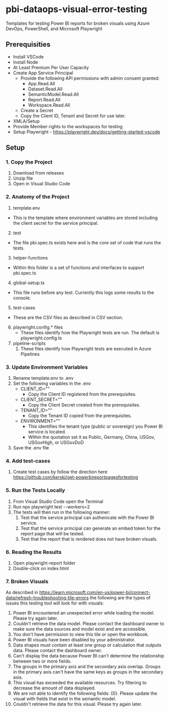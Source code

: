 # pbi-dataops-visual-error-testing
Templates for testing Power BI reports for broken visuals using Azure DevOps, PowerShell, and Microsoft Playwright

## Prerequisities
   - Install VSCode
   - Install Node
   - At Least Premium Per User Capacity
   - Create App Service Principal
     - Provide the following API permissions with admin consent granted:
       - App.Read.All
       - Dataset.Read.All
       - SemanticModel.Read.All
       - Report.Read.All
       - Workspace.Read.All
     - Create a Secret
     - Copy the Client ID, Tenant and Secret for use later.
   - XMLA/Setup
   - Provide Member rights to the workspaces for testing
   - Setup Playwright - https://playwright.dev/docs/getting-started-vscode

## Setup
### 1. Copy the Project

   1. Download from releases
   2. Unzip file 
   3. Open in Visual Studio Code
   
### 2. Anatomy of the Project
 1. template.env
   - This is the template where environment variables are stored including the client secret for the service principal.
 2. test
   - The file pbi.spec.ts exists here and is the core set of code that runs the tests.
 3. helper-functions
   - Within this folder is a set of functions and interfaces to support pbi.spec.ts
 4. global-setup.ts
   - This file runs before any test.  Currently this logs some results to the console.
 5. test-cases
   - These are the CSV files as described in CSV section.
 6. playwright.config.* files
    - These files identify how the Playwright tests are run.  The default is playwright.config.ts
 7. pipeline-scripts 
    1. These files identify how Playwright tests are executed in Azure Pipelines

### 3. Update Environment Variables

 1. Rename template.env to .env
 2. Set the following variables in the .env
    - CLIENT_ID=""
      - Copy the Client ID registered from the prerequisites.
    - CLIENT_SECRET=""
      - Copy the Client Secret created from the prerequisites.
    - TENANT_ID=""
      - Copy the Tenant ID copied from the prerequisites.
    - ENVIRONMENT=""
      - This identifies the tenant type (public or sovereign) you Power BI service is located.
      - Within the quotation set it as Public, Germany, China, USGov, USGovHigh, or USGovDoD
 3. Save the .env file

### 4. Add test-cases

 1. Create test cases by follow the direction here https://github.com/kerski/get-powerbireportpagesfortesting

### 5. Run the Tests Locally

 1. From Visual Studio Code open the Terminal
 2. Run npx playwright test --workers=2
 3. The tests will then run in the following manner:
    1. Test that the service principal can authenicate with the Power BI service.
    2. Test that the service principal can generate an embed token for the report page that will be tested.
    3. Test that the report that is rendered does not have broken visuals.

### 6. Reading the Results
1. Open playwright-report folder
2. Double-click on index.html

### 7. Broken Visuals

As described in https://learn.microsoft.com/en-us/power-bi/connect-data/refresh-troubleshooting-tile-errors the following are the types of issues this testing tool will look for with visuals:

1. Power BI encountered an unexpected error while loading the model. Please try again later.
2. Couldn't retrieve the data model. Please contact the dashboard owner to make sure the data sources and model exist and are accessible.
3. You don't have permission to view this tile or open the workbook.
4. Power BI visuals have been disabled by your administrator.
5. Data shapes must contain at least one group or calculation that outputs data. Please contact the dashboard owner.
6. Can't display the data because Power BI can't determine the relationship between two or more fields.
7. The groups in the primary axis and the secondary axis overlap. Groups in the primary axis can't have the same keys as groups in the secondary axis.
8. This visual has exceeded the available resources. Try filtering to decrease the amount of data displayed.
9. We are not able to identify the following fields: {0}. Please update the visual with fields that exist in the semantic model.
10. Couldn't retrieve the data for this visual. Please try again later.